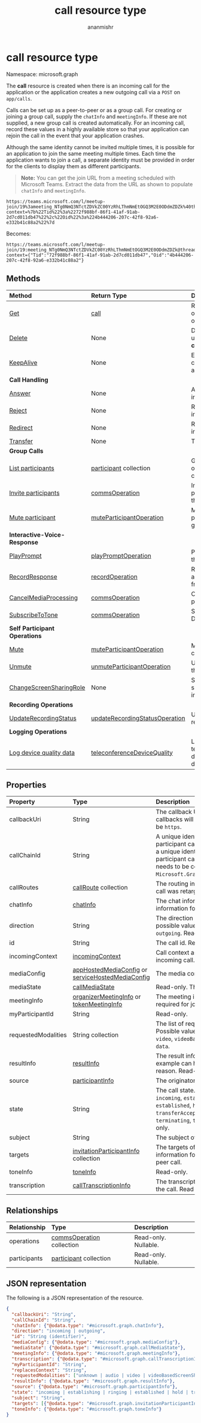 ﻿---
title: "call resource type"
description: "The **call** resource is created when there is an incoming call for the application or the application creates a new outgoing call via a `POST` on `app/calls`."
author: "ananmishr"
localization_priority: Priority
ms.prod: "cloud-communications"
doc_type: resourcePageType
---

# call resource type

Namespace: microsoft.graph

The **call** resource is created when there is an incoming call for the application or the application creates a new outgoing call via a `POST` on `app/calls`.

Calls can be set up as a peer-to-peer or as a group call. For creating or joining a group call, supply the `chatInfo` and `meetingInfo`. If these are not supplied, a new group call is created automatically. For an incoming call, record these values in a highly available store so that your application can rejoin the call in the event that your application crashes.

Although the same identity cannot be invited multiple times, it is possible for an application to join the same meeting multiple times. Each time the application wants to join a call, a separate identity must be provided in order for the clients to display them as different participants.

> **Note:** You can get the join URL from a meeting scheduled with Microsoft Teams. Extract the data from the URL as shown to populate `chatInfo` and `meetingInfo`.

```http
https://teams.microsoft.com/l/meetup-join/19%3ameeting_NTg0NmQ3NTctZDVkZC00YzRhLThmNmEtOGQ3M2E0ODdmZDZk%40thread.v2/0?context=%7b%22Tid%22%3a%2272f988bf-86f1-41af-91ab-2d7cd011db47%22%2c%22Oid%22%3a%224b444206-207c-42f8-92a6-e332b41c88a2%22%7d
```

Becomes:

```http
https://teams.microsoft.com/l/meetup-join/19:meeting_NTg0NmQ3NTctZDVkZC00YzRhLThmNmEtOGQ3M2E0ODdmZDZk@thread.v2/0?context={"Tid":"72f988bf-86f1-41af-91ab-2d7cd011db47","Oid":"4b444206-207c-42f8-92a6-e332b41c88a2"}
```

## Methods

| Method                                                                   | Return Type                                                         | Description                                     |
| :----------------------------------------------------------------------- | :------------------------------------------------------------------ | :---------------------------------------------- |
| [Get](../api/call-get.md)                                                | [call](call.md)                                                     | Read properties of the **call** object.         |
| [Delete](../api/call-delete.md)                                          | None                                                                | Delete or Hang-up an active **call**.           |
| [KeepAlive](../api/call-keepalive.md)                                    | None                                                                | Ensure that the call remains active.            |
| **Call Handling**                                                        |                                                                     |                                                 |
| [Answer](../api/call-answer.md)                                          | None                                                                | Answer an incoming call.                        |
| [Reject](../api/call-reject.md)                                          | None                                                                | Reject an incoming call.                        |
| [Redirect](../api/call-redirect.md)                                      | None                                                                | Redirect an incoming call.                      |
| [Transfer](../api/call-transfer.md)                                      | None                                                                | Transfer a call                                 |
| **Group Calls**                                                          |                                                                     |                                                 |
| [List participants](../api/call-list-participants.md)                    | [participant](participant.md) collection                            | Get a participant object collection.            |
| [Invite participants](../api/participant-invite.md)                      | [commsOperation](commsoperation.md)                                 | Invite participants to the active call.         |
| [Mute participant](../api/participant-mute.md)                           | [muteParticipantOperation](muteparticipantoperation.md)             | Mute a participant in the group call.           |
| **Interactive-Voice-Response**                                           |                                                                     |                                                 |
| [PlayPrompt](../api/call-playprompt.md)                                  | [playPromptOperation](playpromptoperation.md)                       | Play prompt in the call.                        |
| [RecordResponse](../api/call-record.md)                                  | [recordOperation](recordoperation.md)                               | Records a short audio response from the caller. |
| [CancelMediaProcessing](../api/call-cancelMediaProcessing.md)            | [commsOperation](commsoperation.md)                                 | Cancel media processing.                        |
| [SubscribeToTone](../api/call-subscribetotone.md)                        | [commsOperation](commsoperation.md)                                 | Subscribe to DTMF tones.                        |
| **Self Participant Operations**                                          |                                                                     |                                                 |
| [Mute](../api/call-mute.md)                                              | [muteParticipantOperation](muteparticipantoperation.md)             | Mute self in the call.                          |
| [Unmute](../api/call-unmute.md)                                          | [unmuteParticipantOperation](unmuteparticipantoperation.md)         | Unmute self in the call.                        |
| [ChangeScreenSharingRole](../api/call-changescreensharingrole.md)        | None                                                                | Start and stop sharing screen in the call.      |
| **Recording Operations**                                                 |                                                                     |                                                 |
| [UpdateRecordingStatus](../api/call-updaterecordingstatus.md)            | [updateRecordingStatusOperation](updateRecordingStatusOperation.md) | Updates the recording status.                   |
| **Logging Operations**                                                   |                                                                     |                                                 |
| [Log device quality data](../api/call-logteleconferencedevicequality.md) | [teleconferenceDeviceQuality](teleconferencedevicequality.md)       | Log video teleconferencing device quality data. |

## Properties

| Property            | Type                                                                                                       | Description                                                                                                                                                                                              |
| :------------------ | :--------------------------------------------------------------------------------------------------------- | :------------------------------------------------------------------------------------------------------------------------------------------------------------------------------------------------------- |
| callbackUri         | String                                                                                                     | The callback URL on which callbacks will be delivered. Must be `https`.                                                                                                                                  |
| callChainId         | String                                                                                                     | A unique identifier for all the participant calls in a conference or a unique identifier for two participant calls in a P2P call.  This needs to be copied over from `Microsoft.Graph.Call.CallChainId`. |
| callRoutes          | [callRoute](callRoute.md) collection                                                                       | The routing information on how the call was retargeted. Read-only.                                                                                                                                       |
| chatInfo            | [chatInfo](chatinfo.md)                                                                                    | The chat information. Required information for joining a meeting.                                                                                                                                        |
| direction           | String                                                                                                     | The direction of the call. The possible value are `incoming` or `outgoing`. Read-only.                                                                                                                   |
| id                  | String                                                                                                     | The call id. Read-only.                                                                                                                                                                                  |
| incomingContext     | [incomingContext](incomingContext.md)                                                                      | Call context associated with an incoming call.                                                                                                                                                           |
| mediaConfig         | [appHostedMediaConfig](apphostedmediaconfig.md) or [serviceHostedMediaConfig](servicehostedmediaconfig.md) | The media configuration. Required.                                                                                                                                                                       |
| mediaState          | [callMediaState](callmediastate.md)                                                                        | Read-only. The call media state.                                                                                                                                                                         |
| meetingInfo         | [organizerMeetingInfo](organizermeetinginfo.md) or [tokenMeetingInfo](tokenmeetinginfo.md)                 | The meeting information that's required for joining a meeting.                                                                                                                                           |
| myParticipantId     | String                                                                                                     | Read-only.                                                                                                                                                                                               |
| requestedModalities | String collection                                                                                          | The list of requested modalities. Possible values are: `unknown`, `audio`, `video`, `videoBasedScreenSharing`, `data`.                                                                                   |
| resultInfo          | [resultInfo](resultinfo.md)                                                                                | The result information. For example can hold termination reason. Read-only.                                                                                                                              |
| source              | [participantInfo](participantinfo.md)                                                                      | The originator of the call.                                                                                                                                                                              |
| state               | String                                                                                                     | The call state. Possible values are: `incoming`, `establishing`, `ringing`, `established`, `hold`, `transferring`, `transferAccepted`, `redirecting`, `terminating`, `terminated`. Read-only.            |
| subject             | String                                                                                                     | The subject of the conversation.                                                                                                                                                                         |
| targets             | [invitationParticipantInfo](participantinfo.md) collection                                                 | The targets of the call. Required information for creating peer to peer call.                                                                                                                            |
| toneInfo            | [toneInfo](toneinfo.md)                                                                                    | Read-only.                                                                                                                                                                                               |
| transcription       | [callTranscriptionInfo](calltranscriptioninfo.md)                                                          | The transcription information for the call. Read-only.                                                                                                                                                   |

## Relationships

| Relationship | Type                                           | Description          |
| :----------- | :--------------------------------------------- | :------------------- |
| operations   | [commsOperation](commsoperation.md) collection | Read-only. Nullable. |
| participants | [participant](participant.md) collection       | Read-only. Nullable. |

## JSON representation

The following is a JSON representation of the resource.

<!-- {
  "blockType": "resource",
  "optionalProperties": [
    "callChainId",
    "chatInfo",
    "direction",
    "id",
    "incomingContext",
    "mediaState",
    "meetingInfo",
    "transcription",
    "myParticipantId",
    "replacesContext",
    "resultInfo",
    "state",
    "source",
    "subject",
    "targets",
    "toneInfo"
  ],
  "keyProperty":"id",
  "@odata.type": "microsoft.graph.call"
}-->

```json
{
  "callbackUri": "String",
  "callChainId": "String",
  "chatInfo": {"@odata.type": "#microsoft.graph.chatInfo"},
  "direction": "incoming | outgoing",
  "id": "String (identifier)",
  "mediaConfig": {"@odata.type": "#microsoft.graph.mediaConfig"},
  "mediaState": {"@odata.type": "#microsoft.graph.callMediaState"},
  "meetingInfo": {"@odata.type": "#microsoft.graph.meetingInfo"},  
  "transcription": {"@odata.type": "#microsoft.graph.callTranscriptionInfo"},
  "myParticipantId": "String",
  "replacesContext": "String",
  "requestedModalities": ["unknown | audio | video | videoBasedScreenSharing | data"],
  "resultInfo": {"@odata.type": "#microsoft.graph.resultInfo"},
  "source": {"@odata.type": "#microsoft.graph.participantInfo"},
  "state": "incoming | establishing | ringing | established | hold | transferring | transferAccepted | redirecting | terminating | terminated",
  "subject": "String",
  "targets": [{"@odata.type": "#microsoft.graph.invitationParticipantInfo"}],
  "toneInfo": {"@odata.type": "#microsoft.graph.toneInfo"}
}
```

<!-- uuid: 8fcb5dbc-d5aa-4681-8e31-b001d5168d79
2015-10-25 14:57:30 UTC -->

<!--
{
  "type": "#page.annotation",
  "description": "call resource",
  "keywords": "",
  "section": "documentation",
  "tocPath": "",
  "suppressions": []
}
-->
